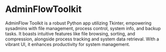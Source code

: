 # AdminFlowToolkit
AdminFlow Toolkit is a robust Python app utilizing Tkinter, empowering sysadmins with file management, process control, system info, and backup tasks. It boasts intuitive features like file browsing, sorting, and compression, alongside process tracking and system data retrieval. With a vibrant UI, it enhances productivity for system management.
